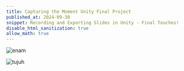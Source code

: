 ```yaml
---
title: Capturing the Moment Unity Final Project
published_at: 2024-09-30
snippet: Recording and Exporting Slides in Unity - Final Touches!
disable_html_sanitization: true
allow_math: true
---
```


![enam](disneyenam.jpeg)

![tujuh](disneytujuh.jpeg)